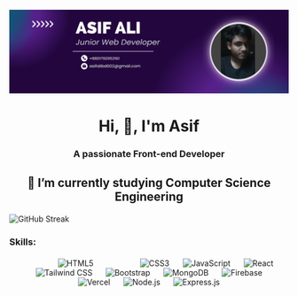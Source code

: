 ![logo](https://github.com/mr9asif/mr9asif/blob/main/Purple%20Abstract%20Graphic%20Design%20LinkedIn%20Article%20Cover%20Image.jpg)
<h1 align="center">Hi, 👋, I'm Asif</h1>
<h3 align="center">A passionate Front-end Developer</h3>

<h2 align="center">🔭 I’m currently studying Computer Science Engineering</h2>





  


<img align="center"  height="300"  src="https://streak-stats.demolab.com/?user=mr9asif&theme=highcontrast&background=000000&stroke=FFFFFF&ring=FF4500&fire=FF4500&currStreakNum=FFFFFF&sideNums=FFFFFF&currStreakLabel=FFFFFF&sideLabels=FFFFFF&dates=808080" alt="GitHub Streak" />






### Skills:
<div align="center" display="flex" gap="96px" flex-wrap:wrap style="margin-top: 20px; style="margin-right: 17px; ">
  <img src="https://upload.wikimedia.org/wikipedia/commons/6/61/HTML5_logo_and_wordmark.svg" width="80" padding="20px" alt="HTML5" style="margin: 0 70px;" />
  <img src="https://upload.wikimedia.org/wikipedia/commons/d/d5/CSS3_logo_and_wordmark.svg" width="60" padding="25px" alt="CSS3" style="margin: 0 10px;" />
  <img src="https://upload.wikimedia.org/wikipedia/commons/9/99/Unofficial_JavaScript_logo_2.svg" width="55" margin="50px" alt="JavaScript" style="margin: 0 10px;" />
  <img src="https://upload.wikimedia.org/wikipedia/commons/a/a7/React-icon.svg" width="60" alt="React" style="margin: 0 10px;" />
  <img src="https://i.postimg.cc/W4rFX1QL/plus-tailwind.jpg" width="90" alt="Tailwind CSS" style="margin: 0 10px;" />
  <img src="https://upload.wikimedia.org/wikipedia/commons/b/b2/Bootstrap_logo.svg" width="80" alt="Bootstrap" style="margin: 0 10px;" />
  <img src="https://i.postimg.cc/QCYm3qhW/image.jpg" width="80" alt="MongoDB" style="margin: 0 10px;" />
  <img src="https://firebase.google.com/downloads/brand-guidelines/PNG/logo-vertical.png" width="60" alt="Firebase" style="margin: 0 10px;" />
  <img src="https://i.postimg.cc/MTSc48Sc/vercel1868.jpg" width="80" alt="Vercel" style="margin: 0 10px;" />
  <img src="https://upload.wikimedia.org/wikipedia/commons/d/d9/Node.js_logo.svg" width="100" alt="Node.js" style="margin: 0 10px;" />
  <img src="https://upload.wikimedia.org/wikipedia/commons/6/64/Expressjs.png" width="100" alt="Express.js" style="margin: 0 10px;" />
</div>



